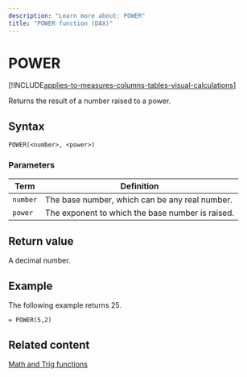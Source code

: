 ```yaml
---
description: "Learn more about: POWER"
title: "POWER function (DAX)"
---
```

# POWER

[!INCLUDE[applies-to-measures-columns-tables-visual-calculations](includes/applies-to-measures-columns-tables-visual-calculations.md)]

Returns the result of a number raised to a power.

## Syntax

```dax
POWER(<number>, <power>)
```

### Parameters

|Term|Definition|
|--------|--------------|
|`number`|The base number, which can be any real number.|
|`power`|The exponent to which the base number is raised.|

## Return value

A decimal number.

## Example

The following example returns 25.

```dax
= POWER(5,2)
```

## Related content

[Math and Trig functions](math-and-trig-functions-dax.md)

